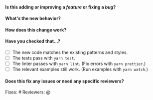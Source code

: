 #### Is this adding or improving a _feature_ or fixing a _bug_?

<!--
If you have a question, ask it in our Slack channel instead:

https://slate-slack.herokuapp.com/
-->

#### What's the new behavior?

<!--
Please include at least one of the following:

- A GIF showing the new behavior in action.
- A code sample showing the new API in action.
- A description of how the new behavior works.

If you don't include one of these, there's a very good chance your pull request will take longer to review. Thank you!
-->

#### How does this change work?

<!--
If your change is non-trivial, please include a short description of how the new logic works, and why you decided to solve it the way you did. This is incredibly helpful so that reviewers don't have to guess based on the code.
-->

#### Have you checked that...?

<!--
Please run through this checklist for your pull request:
-->

- [ ] The new code matches the existing patterns and styles.
- [ ] The tests pass with `yarn test`.
- [ ] The linter passes with `yarn lint`. (Fix errors with `yarn prettier`.)
- [ ] The relevant examples still work. (Run examples with `yarn watch`.)

#### Does this fix any issues or need any specific reviewers?

Fixes: #
Reviewers: @
